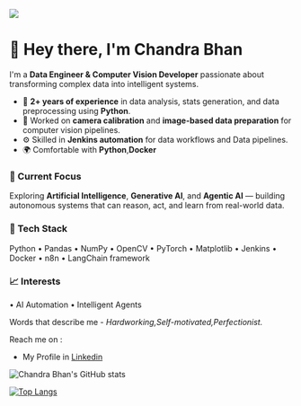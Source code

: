 ![](https://visitor-badge.laobi.icu/badge?page_id=chandrabhan1707.chandrabhan1707)

# 👋 Hey there, I'm Chandra Bhan

I'm a **Data Engineer & Computer Vision Developer** passionate about transforming complex data into intelligent systems.

- 🧠 **2+ years of experience** in data analysis, stats generation, and data preprocessing using **Python**.
- 🎯 Worked on **camera calibration** and **image-based data preparation** for computer vision pipelines.
- ⚙️ Skilled in **Jenkins automation** for data workflows and Data pipelines.
- 🌍 Comfortable with **Python**,**Docker**

### 🔭 Current Focus
Exploring **Artificial Intelligence**, **Generative AI**, and **Agentic AI** — building autonomous systems that can reason, act, and learn from real-world data.

### 🧰 Tech Stack
Python • Pandas • NumPy • OpenCV • PyTorch • Matplotlib • Jenkins • Docker • n8n • LangChain framework

### 📈 Interests
• AI Automation • Intelligent Agents

Words that describe me - _Hardworking,Self-motivated,Perfectionist._

Reach me on :
  * My Profile in [Linkedin](https://www.linkedin.com/in/chandra-bhan-a50aa61b0/)

![Chandra Bhan's GitHub stats](https://github-readme-stats.vercel.app/api?username=chandrabhan1707&show_icons=true&theme=cobalt)

[![Top Langs](https://github-readme-stats.vercel.app/api/top-langs/?username=chandrabhan1707&layout=compact&theme=cobalt)](https://github.com/chandrabhan1707/github-readme-stats)


<!---
chandrabhan1707/chandrabhan1707 is a ✨ special ✨ repository because its `README.md` (this file) appears on your GitHub profile.
You can click the Preview link to take a look at your changes.
--->
